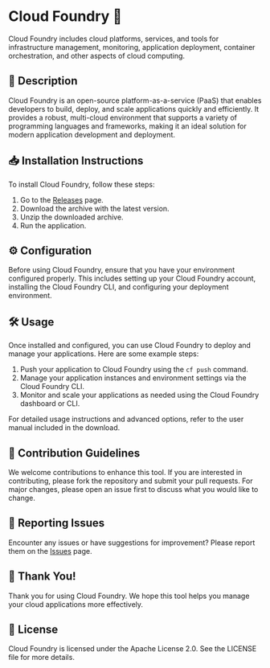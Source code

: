 # Cloud Foundry 🚀

Cloud Foundry includes cloud platforms, services, and tools for infrastructure management, monitoring, application deployment, container orchestration, and other aspects of cloud computing.

## 📜 Description

Cloud Foundry is an open-source platform-as-a-service (PaaS) that enables developers to build, deploy, and scale applications quickly and efficiently. It provides a robust, multi-cloud environment that supports a variety of programming languages and frameworks, making it an ideal solution for modern application development and deployment.

## 📥 Installation Instructions

To install Cloud Foundry, follow these steps:

1. Go to the [Releases](../../releases) page.
2. Download the archive with the latest version.
3. Unzip the downloaded archive.
4. Run the application.

## ⚙️ Configuration

Before using Cloud Foundry, ensure that you have your environment configured properly. This includes setting up your Cloud Foundry account, installing the Cloud Foundry CLI, and configuring your deployment environment.

## 🛠️ Usage

Once installed and configured, you can use Cloud Foundry to deploy and manage your applications. Here are some example steps:

1. Push your application to Cloud Foundry using the `cf push` command.
2. Manage your application instances and environment settings via the Cloud Foundry CLI.
3. Monitor and scale your applications as needed using the Cloud Foundry dashboard or CLI.

For detailed usage instructions and advanced options, refer to the user manual included in the download.

## 🤝 Contribution Guidelines

We welcome contributions to enhance this tool. If you are interested in contributing, please fork the repository and submit your pull requests. For major changes, please open an issue first to discuss what you would like to change.

## 🐞 Reporting Issues

Encounter any issues or have suggestions for improvement? Please report them on the [Issues](../../issues) page.

## 🌟 Thank You!

Thank you for using Cloud Foundry. We hope this tool helps you manage your cloud applications more effectively.

## 📄 License

Cloud Foundry is licensed under the Apache License 2.0. See the LICENSE file for more details.
